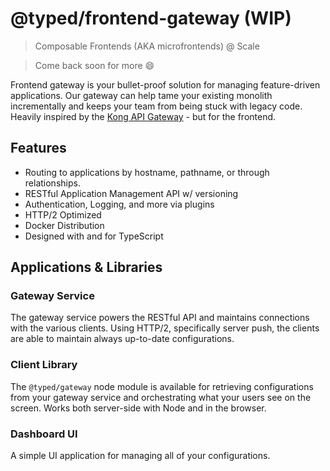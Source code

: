 # @typed/frontend-gateway (WIP)

> Composable Frontends (AKA microfrontends) @ Scale

> Come back soon for more :smile:

Frontend gateway is your bullet-proof solution for managing feature-driven applications. 
Our gateway can help tame your existing monolith incrementally and keeps your team from being stuck
with legacy code. Heavily inspired by the [Kong API Gateway](https://konghq.com/) - but for the frontend.

## Features

- Routing to applications by hostname, pathname, or through relationships.
- RESTful Application Management API w/ versioning
- Authentication, Logging, and more via plugins
- HTTP/2 Optimized
- Docker Distribution
- Designed with and for TypeScript
  
## Applications & Libraries

### Gateway Service

The gateway service powers the RESTful API and maintains connections with the various clients.
Using HTTP/2, specifically server push, the clients are able to maintain always up-to-date configurations.

### Client Library

The `@typed/gateway` node module is available for retrieving configurations from your gateway service
and orchestrating what your users see on the screen. Works both server-side with Node and in the browser.

### Dashboard UI

A simple UI application for managing all of your configurations.
 